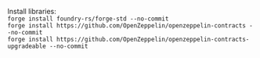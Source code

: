 Install libraries: <br>
`forge install foundry-rs/forge-std --no-commit` <br>
`forge install https://github.com/OpenZeppelin/openzeppelin-contracts --no-commit` <br>
`forge install https://github.com/OpenZeppelin/openzeppelin-contracts-upgradeable --no-commit` <br>

